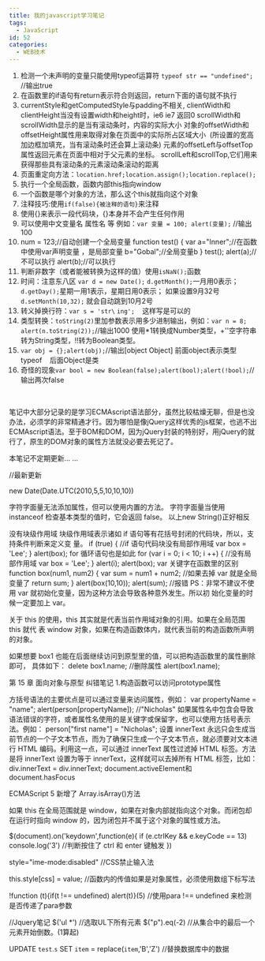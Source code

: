 ```yaml
---
title: 我的javascript学习笔记
tags:
  - JavaScript
id: 52
categories:
  - WEB技术
---
```


1.  检测一个未声明的变量只能使用typeof运算符 `typeof str == "undefined";` //输出true
2.  在函数里的if语句有return表示符合则返回，return下面的语句就不执行
3.  currentStyle和getComputedStyle与padding不相关,
clientWidth和clientHeight当没有设置width和height时，ie6 ie7 返回0
scrollWidth和scrollWidth显示的是当有滚动条时，内容的实际大小
对象的offsetWidth和offsetHeight属性用来取得对象在页面中的实际所占区域大小  (所设置的宽高加边框加填充，当有滚动条时还会算上滚动条)
元素的offsetLeft与offsetTop属性返回元素在页面中相对于父元素的坐标。
scrollLeft和scrollTop,它们用来获得那些具有滚动条的元素滚动条滚动的距离
4.  页面重定向方法：`location.href;location.assign();location.replace();`
5.  执行一个全局函数，函数内部this指向window
6.  一个函数是哪个对象的方法，那么这个this就指向这个对象
7.  注释技巧:使用`if(false){被注释的语句}`来注释
8.  使用{}来表示一段代码块，{}本身并不会产生任何作用
9.  可以使用中文变量名 属性名 等 例如：`var 变量 = 100; alert(变量);` //输出100
10.  num = 123;//自动创建一个全局变量
function test() {
var a="Inner";//在函数中使用var声明变量 ，是局部变量
b="Gobal";//全局变量b
}
test();
alert(a);//不可以执行
alert(b);//可以执行
11.  判断非数字（或者能被转换为这样的值）使用`isNaN();`函数
12.  时间：注意东八区 `var d = new Date();`
`d.getMonth();`一月用0表示；`d.getDay();`星期一用1表示，星期日用0表示；
如果设置9月32号 `d.setMonth(10,32);` 就会自动跳到10月2号
13.  转义掉换行符：`var s = 'str\`
`ing';`    这样写是可以的
14.  类型转换：`toString(2)`里加参数表示用多少进制输出，例如：`var n = 8; alert(n.toString(2));`//输出1000
使用*1转换成Number类型，+''空字符串转为String类型，!!转为Boolean类型。
15.  `var obj = {};alert(obj);`//输出[object Object] 前面object表示类型typeof    后面Object是类
16.  奇怪的现象`var bool = new Boolean(false);alert(bool);alert(!bool);`//输出两次false

&nbsp;
<div class="alert alert-info">笔记中大部分记录的是学习ECMAscript语法部分，虽然比较枯燥无聊，但是也没办法，必须学的非常精通才行。因为哪怕是像jQuery这样优秀的js框架，也逃不出ECMAscript语法。至于BOM和DOM，因为jQuery封装的特别好，用jQuery的就行了，原生的DOM对象的属性方法就没必要去死记了。</div>

本笔记不定期更新... ...

//最新更新

new Date(Date.UTC(2010,5,5,10,10,10))

字符字面量无法添加属性，但可以使用内置的方法。
字符字面量当使用 instanceof 检查基本类型的值时，它会返回 false。
以上new String()正好相反

没有块级作用域
块级作用域表示诸如 if 语句等有花括号封闭的代码块，所以，支持条件判断来定义变
量。
if (true) { //if 语句代码块没有局部作用域
var box = 'Lee';
}
alert(box);
for 循环语句也是如此
for (var i = 0; i < 10; i ++) { //没有局部作用域
var box = 'Lee';
}
alert(i);
alert(box);
var 关键字在函数里的区别
function box(num1, num2) {
var sum = num1 + num2; //如果去掉 var 就是全局变量了
return sum;
}
alert(box(10,10));
alert(sum); //报错
PS：非常不建议不使用 var 就初始化变量，因为这种方法会导致各种意外发生。所以初
始化变量的时候一定要加上 var。

关于 this 的使用，this 其实就是代表当前作用域对象的引用。如果在全局范围 this 就代
表 window 对象，如果在构造函数体内，就代表当前的构造函数所声明的对象。

如果想要 box1 也能在后面继续访问到原型里的值，可以把构造函数里的属性删除即可，
具体如下：
delete box1.name; //删除属性
alert(box1.name);

第 15 章 面向对象与原型 纠错笔记
1.构造函数可以访问prototype属性

方括号语法的主要优点是可以通过变量来访问属性，例如：
var propertyName = "name";
alert(person[propertyName]); //"Nicholas"
如果属性名中包含会导致语法错误的字符，或者属性名使用的是关键字或保留字，也可以使用方括号表示法。例如：
person["first name"] = "Nicholas";
设置 innerText 永远只会生成当前节点的一个子文本节点，而为了确保只生成一个子文本节点，就必须要对文本进行 HTML 编码。利用这一点，可以通过 innerText 属性过滤掉 HTML 标签。方法是将 innerText 设置为等于 innerText，这样就可以去掉所有 HTML 标签，比如：div.innerText = div.innerText;
document.activeElement和document.hasFocus

ECMAScript 5 新增了 Array.isArray()方法

如果 this 在全局范围就是 window，如果在对象内部就指向这个对象。而闭包却
在运行时指向 window 的，因为闭包并不属于这个对象的属性或方法。

$(document).on('keydown',function(e){
if (e.ctrlKey && e.keyCode == 13) console.log('3') //判断按住了 ctrl 和 enter 键触发
})

style="ime-mode:disabled" //CSS禁止输入法

this.style[css] = value; //函数内的传值如果是对象属性，必须使用数组下标写法

!function (t){if(t !== undefined) alert(t)}(5)  //使用para !== undefined 来检测是否传递了para参数

//Jquery笔记
$('ul *') //选取UL下所有元素
$("p").eq(-2) //从集合中的最后一个元素开始倒数。(1算起)

UPDATE  `test`.`s` SET  `item` =  replace(`item`,'B','Z')  //替换数据库中的数据